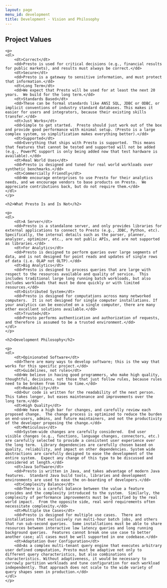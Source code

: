 ```yaml
---
layout: page
menu_id: development
title: Development - Vision and Philosophy
---
```


<div class="leftcol widecol">
    <h2>Project Values</h2>

    <p>
    <dl>
        <dt>Correct</dt>
        <dd>Presto is used for critical decisions (e.g., financial results for public markets), and results must always be correct.</dd>
        <dt>Secure</dt>
        <dd>Presto is a gateway to sensitive information, and must protect that information.</dd>
        <dt>Long Term</dt>
        <dd>We expect that Presto will be used for at least the next 20 years.  We build for the long term.</dd>
        <dt>Standards Based</dt>
        <dd>These can be formal standards like ANSI SQL, JDBC or ODBC, or implicit conventions of industry standard databases. This makes it easier for users and integrators, because their existing skills transfer.</dd>
        <dt>Just Works</dt>
        <dd>Simple to get started.  Presto should just work out of the box and provide good performance with minimal setup. (Presto is a large complex system, so simplification makes everything better).</dd>
        <dt>Supported</dt>
        <dd>Everything that ships with Presto is supported.  This means that features that cannot be tested and supported will not be added (e.g., PowerPC support is only being added now that test hardware is available).</dd>
        <dt>Real World Uses</dt>
        <dd>Presto is designed and tuned for real world workloads over synthetic benchmarks.</dd>
        <dt>Commercially Friendly</dt>
        <dd>We encourage enterprises to use Presto for their analytics needs, and we encourage vendors to base products on Presto.  We appreciate contributions back, but do not require them.</dd>
    </dl>
    </p>

    <h2>What Presto Is and Is Not</h2>

    <p>
    <dl>
        <dt>A Server</dt>
        <dd>Presto is a standalone server, and only provides libraries for external applications to connect to Presto (e.g., JDBC, Python, etc).  Specifically, the internal details such as the parser, planner, analyzer, optimizer, etc., are not public APIs, and are not supported as libraries.</dd>
        <dt>For Analytics</dt>
        <dd>Presto is designed to perform queries over large segments of data, and is not designed for point reads and updates of single rows of data (i.e. OLAP not OLTP).</dd>
        <dt>Big Analytics</dt>
        <dd>Presto is designed to process queries that are large with respect to the resources available and quality of service.  This includes traditional large long running batch workloads, but also includes workloads that must be done quickly or with limited resources.</dd>
        <dt>Distributed System</dt>
        <dd>Presto is designed for computations across many networked computers.  It is not designed for single computer installations. If your analytics can be executed on a single computer, there are many other excellent solutions available.</dd>
        <dt>Trusted</dt>
        <dd>Presto performs authentication and authorization of requests, and therefore is assumed to be a trusted environment.</dd>
    </dl>
    </p>

    <h2>Development Philosophy</h2>

    <p>
    <dl>
        <dt>Opinionated Software</dt>
        <dd>There are many ways to develop software; this is the way that works for this specific project.</dd>
        <dt>Guidelines, not rules</dt>
        <dd>We believe in having good programmers, who make high quality, thoughtful, decisions, not those that just follow rules, because rules need to be broken from time to time.</dd>
        <dt>Readability</dt>
        <dd>Our code is written for the readability of the next person. This takes longer, but eases maintenance and improvements over the long term.</dd>
        <dt>High Quality</dt>
        <dd>We have a high bar for changes, and carefully review each proposed change.  The change process is optimized to reduce the burden on end-users, admins, and future maintainers, and not the productivity of the developer proposing the change.</dd>
        <dt>Meticulous</dt>
        <dd>System-wide changes are carefully considered.  End user visible changes (e.g., functions, language changes, connectors, etc.) are carefully selected to provide a consistent user experience over the long term.  Library dependencies are carefully chosen based on quality, reliability, and impact on other dependencies. System wide abstractions are carefully designed to ease the development of the entire system.  Expect any change of this type to be discussed and considered at length.</dd>
        <dt>Java Software</dt>
        <dd>Presto is written in Java, and takes advantage of modern Java features.  Standard Java build tools, libraries and development environments are used to ease the on-boarding of developers.</dd>
        <dt>Complexity Balance</dt>
        <dd>There is a careful balance between the value a feature provides and the complexity introduced to the system.  Similarly, the complexity of performance improvements must be justified by the real world impact.  From the opposite side, real word requirements often necessitate complexity.</dd>
        <dt>Multiple Use Cases</dt>
        <dd>Presto is designed for multiple use cases.  There are installations that exclusively run multi-hour batch jobs, and others that run sub-second queries.  Some installations must be able to share resources between interactive low latency queries and long running background queries.  Features cannot break one use case to better another case; all cases must be well supported in one codebase.</dd>
        <dt>Adaptation Over Configuration</dt>
        <dd>As a complex multi-tenant query engine that executes arbitrary user defined computation, Presto must be adaptive not only to different query characteristics, but also combinations of characteristics. Without adaptiveness, it would be necessary to narrowly partition workloads and tune configuration for each workload independently. That approach does not scale to the wide variety of query shapes seen in production.</dd>
    </dl>
    </p>
</div>
